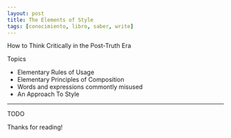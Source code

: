 ```yaml
---
layout: post
title: The Elements of Style
tags: [conocimiento, libro, saber, write]
---
```


<!--Resumen-->

How to Think Critically in the Post-Truth Era

Topics 

- Elementary Rules of Usage
- Elementary Principles of Composition
- Words and expressions commontly misused
- An Approach To Style

---

<!--more-->
TODO
  
Thanks for reading!